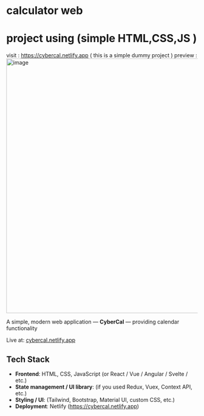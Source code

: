 # calculator web 
# project using (simple HTML,CSS,JS )  
visit : https://cybercal.netlify.app ( this is a simple dummy project  ) 
preview : 
<img width="1895" height="669" alt="image" src="https://github.com/user-attachments/assets/96946566-6f8a-4d83-a9df-430b0d2becc8" />


A simple, modern web application — **CyberCal** — providing calendar functionality


Live at: [cybercal.netlify.app](https://cybercal.netlify.app/)  


## Tech Stack

- **Frontend**: HTML, CSS, JavaScript (or React / Vue / Angular / Svelte / etc.)  
- **State management / UI library**: (if you used Redux, Vuex, Context API, etc.)  
- **Styling / UI**: (Tailwind, Bootstrap, Material UI, custom CSS, etc.)  
- **Deployment**: Netlify (https://cybercal.netlify.app)
